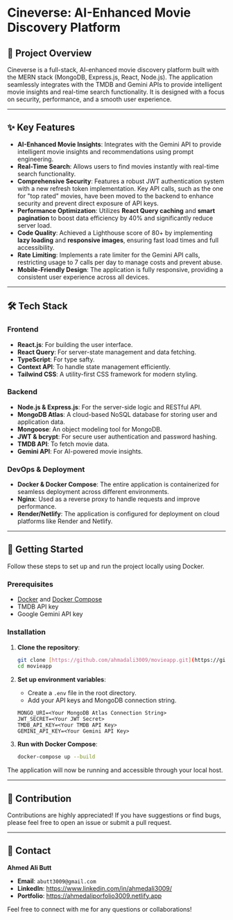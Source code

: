 # Cineverse: AI-Enhanced Movie Discovery Platform

## 📝 Project Overview

Cineverse is a full-stack, AI-enhanced movie discovery platform built with the MERN stack (MongoDB, Express.js, React, Node.js). The application seamlessly integrates with the TMDB and Gemini APIs to provide intelligent movie insights and real-time search functionality. It is designed with a focus on security, performance, and a smooth user experience.

---

## ✨ Key Features

* **AI-Enhanced Movie Insights**: Integrates with the Gemini API to provide intelligent movie insights and recommendations using prompt engineering.
* **Real-Time Search**: Allows users to find movies instantly with real-time search functionality.
* **Comprehensive Security**: Features a robust JWT authentication system with a new refresh token implementation. Key API calls, such as the one for "top rated" movies, have been moved to the backend to enhance security and prevent direct exposure of API keys.
* **Performance Optimization**: Utilizes **React Query caching** and **smart pagination** to boost data efficiency by 40% and significantly reduce server load.
* **Code Quality**: Achieved a Lighthouse score of 80+ by implementing **lazy loading** and **responsive images**, ensuring fast load times and full accessibility.
* **Rate Limiting**: Implements a rate limiter for the Gemini API calls, restricting usage to 7 calls per day to manage costs and prevent abuse.
* **Mobile-Friendly Design**: The application is fully responsive, providing a consistent user experience across all devices.

---

## 🛠️ Tech Stack

### Frontend
* **React.js**: For building the user interface.
* **React Query**: For server-state management and data fetching.
* **TypeScript**: For type safty.
* **Context API**: To handle state management efficiently.
* **Tailwind CSS**: A utility-first CSS framework for modern styling.

### Backend
* **Node.js & Express.js**: For the server-side logic and RESTful API.
* **MongoDB Atlas**: A cloud-based NoSQL database for storing user and application data.
* **Mongoose**: An object modeling tool for MongoDB.
* **JWT & bcrypt**: For secure user authentication and password hashing.
* **TMDB API**: To fetch movie data.
* **Gemini API**: For AI-powered movie insights.

### DevOps & Deployment
* **Docker & Docker Compose**: The entire application is containerized for seamless deployment across different environments.
* **Nginx**: Used as a reverse proxy to handle requests and improve performance.
* **Render/Netlify**: The application is configured for deployment on cloud platforms like Render and Netlify.

---

## 🚀 Getting Started

Follow these steps to set up and run the project locally using Docker.

### Prerequisites
* [Docker](https://www.docker.com/) and [Docker Compose](https://docs.docker.com/compose/)
* TMDB API key
* Google Gemini API key

### Installation

1.  **Clone the repository**:
    ```bash
    git clone [https://github.com/ahmadali3009/movieapp.git](https://github.com/ahmadali3009/movieapp.git)
    cd movieapp
    ```

2.  **Set up environment variables**:
    * Create a `.env` file in the root directory.
    * Add your API keys and MongoDB connection string.
    
    ```
    MONGO_URI=<Your MongoDB Atlas Connection String>
    JWT_SECRET=<Your JWT Secret>
    TMDB_API_KEY=<Your TMDB API Key>
    GEMINI_API_KEY=<Your Gemini API Key>
    ```

3.  **Run with Docker Compose**:
    ```bash
    docker-compose up --build
    ```

The application will now be running and accessible through your local host.

---

## 🤝 Contribution

Contributions are highly appreciated! If you have suggestions or find bugs, please feel free to open an issue or submit a pull request.

---

## 📧 Contact

**Ahmed Ali Butt**
* **Email**: `abutt3009@gmail.com`
* **LinkedIn**: https://www.linkedin.com/in/ahmedali3009/
* **Portfolio**: https://ahmedaliporfolio3009.netlify.app

Feel free to connect with me for any questions or collaborations!
